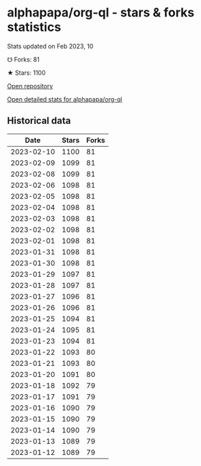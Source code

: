 # alphapapa/org-ql - stars & forks statistics

Stats updated on Feb 2023, 10

☋ Forks: 81

★ Stars: 1100

[Open repository](https://github.com/alphapapa/org-ql)

[Open detailed stats for alphapapa/org-ql](https://reviewgithub.com/rep/alphapapa/org-ql)

## Historical data
| Date | Stars | Forks |
|------|-------|-------|
| 2023-02-10 | 1100 | 81 | 
| 2023-02-09 | 1099 | 81 | 
| 2023-02-08 | 1099 | 81 | 
| 2023-02-06 | 1098 | 81 | 
| 2023-02-05 | 1098 | 81 | 
| 2023-02-04 | 1098 | 81 | 
| 2023-02-03 | 1098 | 81 | 
| 2023-02-02 | 1098 | 81 | 
| 2023-02-01 | 1098 | 81 | 
| 2023-01-31 | 1098 | 81 | 
| 2023-01-30 | 1098 | 81 | 
| 2023-01-29 | 1097 | 81 | 
| 2023-01-28 | 1097 | 81 | 
| 2023-01-27 | 1096 | 81 | 
| 2023-01-26 | 1096 | 81 | 
| 2023-01-25 | 1094 | 81 | 
| 2023-01-24 | 1095 | 81 | 
| 2023-01-23 | 1094 | 81 | 
| 2023-01-22 | 1093 | 80 | 
| 2023-01-21 | 1093 | 80 | 
| 2023-01-20 | 1091 | 80 | 
| 2023-01-18 | 1092 | 79 | 
| 2023-01-17 | 1091 | 79 | 
| 2023-01-16 | 1090 | 79 | 
| 2023-01-15 | 1090 | 79 | 
| 2023-01-14 | 1090 | 79 | 
| 2023-01-13 | 1089 | 79 | 
| 2023-01-12 | 1089 | 79 | 

